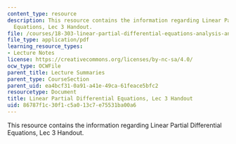 ```yaml
---
content_type: resource
description: This resource contains the information regarding Linear Partial Differential
  Equations, Lec 3 Handout.
file: /courses/18-303-linear-partial-differential-equations-analysis-and-numerics-fall-2014/86787f1c30f1c5a013c7e75531ba00a6_MIT18_303F14_Julia_cheat.pdf
file_type: application/pdf
learning_resource_types:
- Lecture Notes
license: https://creativecommons.org/licenses/by-nc-sa/4.0/
ocw_type: OCWFile
parent_title: Lecture Summaries
parent_type: CourseSection
parent_uid: ea4bcf31-0a91-a41e-49ca-61feace5bfc2
resourcetype: Document
title: Linear Partial Differential Equations, Lec 3 Handout
uid: 86787f1c-30f1-c5a0-13c7-e75531ba00a6
---
```

This resource contains the information regarding Linear Partial Differential Equations, Lec 3 Handout.